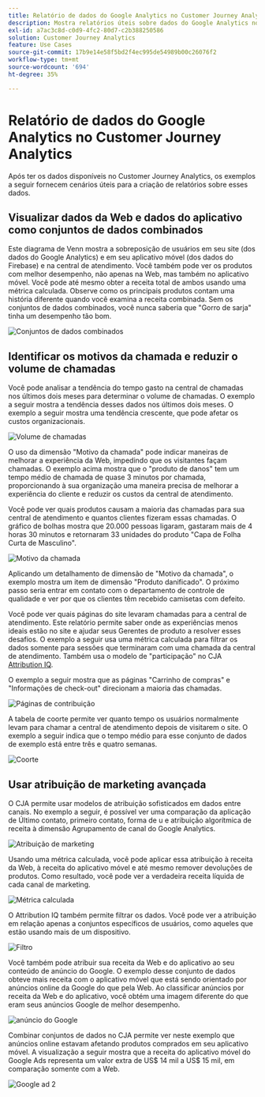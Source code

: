 ```yaml
---
title: Relatório de dados do Google Analytics no Customer Journey Analytics
description: Mostra relatórios úteis sobre dados do Google Analytics no Customer Journey Analytics
exl-id: a7ac3c8d-c0d9-4fc2-80d7-c2b388250586
solution: Customer Journey Analytics
feature: Use Cases
source-git-commit: 17b9e14e58f5bd2f4ec995de54989b00c26076f2
workflow-type: tm+mt
source-wordcount: '694'
ht-degree: 35%

---
```


# Relatório de dados do Google Analytics no Customer Journey Analytics

Após ter os dados disponíveis no Customer Journey Analytics, os exemplos a seguir fornecem cenários úteis para a criação de relatórios sobre esses dados.

## Visualizar dados da Web e dados do aplicativo como conjuntos de dados combinados

Este diagrama de Venn mostra a sobreposição de usuários em seu site (dos dados do Google Analytics) e em seu aplicativo móvel (dos dados do Firebase) e na central de atendimento. Você também pode ver os produtos com melhor desempenho, não apenas na Web, mas também no aplicativo móvel. Você pode até mesmo obter a receita total de ambos usando uma métrica calculada. Observe como os principais produtos contam uma história diferente quando você examina a receita combinada. Sem os conjuntos de dados combinados, você nunca saberia que &quot;Gorro de sarja&quot; tinha um desempenho tão bom.

![Conjuntos de dados combinados](../assets/combined-datasets.png)

## Identificar os motivos da chamada e reduzir o volume de chamadas

Você pode analisar a tendência do tempo gasto na central de chamadas nos últimos dois meses para determinar o volume de chamadas. O exemplo a seguir mostra a tendência desses dados nos últimos dois meses. O exemplo a seguir mostra uma tendência crescente, que pode afetar os custos organizacionais.

![Volume de chamadas](../assets/call-volume.png)

O uso da dimensão &quot;Motivo da chamada&quot; pode indicar maneiras de melhorar a experiência da Web, impedindo que os visitantes façam chamadas. O exemplo acima mostra que o &quot;produto de danos&quot; tem um tempo médio de chamada de quase 3 minutos por chamada, proporcionando à sua organização uma maneira precisa de melhorar a experiência do cliente e reduzir os custos da central de atendimento.

Você pode ver quais produtos causam a maioria das chamadas para sua central de atendimento e quantos clientes fizeram essas chamadas. O gráfico de bolhas mostra que 20.000 pessoas ligaram, gastaram mais de 4 horas 30 minutos e retornaram 33 unidades do produto &quot;Capa de Folha Curta de Masculino&quot;.

![Motivo da chamada](../assets/call-reason.png)

Aplicando um detalhamento de dimensão de &quot;Motivo da chamada&quot;, o exemplo mostra um item de dimensão &quot;Produto danificado&quot;. O próximo passo seria entrar em contato com o departamento de controle de qualidade e ver por que os clientes têm recebido camisetas com defeito.

Você pode ver quais páginas do site levaram chamadas para a central de atendimento. Este relatório permite saber onde as experiências menos ideais estão no site e ajudar seus Gerentes de produto a resolver esses desafios. O exemplo a seguir usa uma métrica calculada para filtrar os dados somente para sessões que terminaram com uma chamada da central de atendimento. Também usa o modelo de &quot;participação&quot; no CJA [Attribution IQ](https://experienceleague.adobe.com/docs/analytics-platform/using/cja-workspace/attribution/models.html?lang=pt-BR#cja-workspace).

O exemplo a seguir mostra que as páginas &quot;Carrinho de compras&quot; e &quot;Informações de check-out&quot; direcionam a maioria das chamadas.

![Páginas de contribuição](../assets/contributing-pages.png)

A tabela de coorte permite ver quanto tempo os usuários normalmente levam para chamar a central de atendimento depois de visitarem o site. O exemplo a seguir indica que o tempo médio para esse conjunto de dados de exemplo está entre três e quatro semanas.

![Coorte](../assets/cohort.png)

## Usar atribuição de marketing avançada

O CJA permite usar modelos de atribuição sofisticados em dados entre canais. No exemplo a seguir, é possível ver uma comparação da aplicação de Último contato, primeiro contato, forma de u e atribuição algorítmica de receita à dimensão Agrupamento de canal do Google Analytics.

![Atribuição de marketing](../assets/mktg-attribution.png)

Usando uma métrica calculada, você pode aplicar essa atribuição à receita da Web, à receita do aplicativo móvel e até mesmo remover devoluções de produtos. Como resultado, você pode ver a verdadeira receita líquida de cada canal de marketing.

![Métrica calculada](../assets/calc-metric.png)

O Attribution IQ também permite filtrar os dados. Você pode ver a atribuição em relação apenas a conjuntos específicos de usuários, como aqueles que estão usando mais de um dispositivo.

![Filtro](../assets/filter.png)

Você também pode atribuir sua receita da Web e do aplicativo ao seu conteúdo de anúncio do Google. O exemplo desse conjunto de dados obteve mais receita com o aplicativo móvel que está sendo orientado por anúncios online da Google do que pela Web. Ao classificar anúncios por receita da Web e do aplicativo, você obtém uma imagem diferente do que eram seus anúncios Google de melhor desempenho.

![anúncio do Google](../assets/google-ad.png)

Combinar conjuntos de dados no CJA permite ver neste exemplo que anúncios online estavam afetando produtos comprados em seu aplicativo móvel. A visualização a seguir mostra que a receita do aplicativo móvel do Google Ads representa um valor extra de US$ 14 mil a US$ 15 mil, em comparação somente com a Web.

![Google ad 2](../assets/google-ad2.png)
